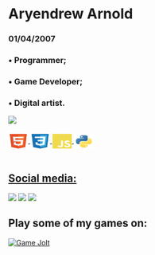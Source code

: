 ## <h1> Aryendrew Arnold </h1>
<h3>01/04/2007</h3>
<h3>• Programmer;</h3>
<h3>• Game Developer;</h3>
<h3>• Digital artist.</h3>

 <div>
    <a href="https://github.com/Aryendrew-Arnold">
    <img height="180em" src="https://github-readme-stats.vercel.app/api/top-langs/?username=Aryendrew-Arnold&layout=compact&langs_count=6&theme=dracula"/>
 </div>
    
<div style="display: inline_block"><br>
 <img align="center" alt="HTML" height="30" width="40" src="https://raw.githubusercontent.com/devicons/devicon/master/icons/html5/html5-original.svg">
  <img align="center" alt="CSS" height="30" width="40" src="https://raw.githubusercontent.com/devicons/devicon/master/icons/css3/css3-original.svg">
  <img align="center" alt="Js" height="30" width="40" src="https://raw.githubusercontent.com/devicons/devicon/master/icons/javascript/javascript-plain.svg">
  <img align="center" alt="Python" height="30" width="40" src="https://raw.githubusercontent.com/devicons/devicon/master/icons/python/python-original.svg">
</div>
 
<br>
 
<h2>Social media:</h2>
 
<div> 
  <a href="https://www.youtube.com/@Vandarke" target="_blank"><img src="https://img.shields.io/badge/YouTube-FF0000?style=for-the-badge&logo=youtube&logoColor=white" target="_blank"></a>
  <a href="https://www.instagram.com/lord_vandarke/" target="_blank"><img src="https://img.shields.io/badge/-Instagram-%23E4405F?style=for-the-badge&logo=instagram&logoColor=white" target="_blank"></a>
  <a href="https://www.instagram.com/endrew_arnold_/" target="_blank"><img src="https://img.shields.io/badge/-Instagram-%23E4405F?style=for-the-badge&logo=instagram&logoColor=white" target="_blank"></a>
</div>

<h2>Play some of my games on:</h2>

<div>
  <a href="https://gamejolt.com" target="_blank">
  <img src="https://img.shields.io/badge/Game%20Jolt-00CC00?style=for-the-badge&logo=gamejolt&logoColor=white" alt="Game Jolt">
</a>
</div>
